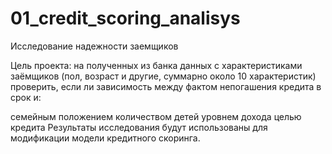 # 01_credit_scoring_analisys
Исследование надежности заемщиков

Цель проекта: на полученных из банка данных с характеристиками заёмщиков (пол, возраст и другие, суммарно около 10 характеристик) проверить, если ли зависимость между фактом непогашения кредита в срок и:

семейным положением
количеством детей
уровнем дохода
целью кредита
Результаты исследования будут использованы для модификации модели кредитного скоринга.
